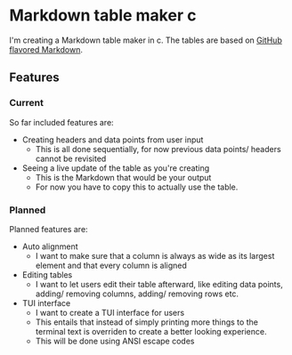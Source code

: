 # Markdown table maker c
I'm creating a Markdown table maker in c. The tables are based on [GitHub flavored Markdown](https://github.github.com/gfm/#tables-extension-).
## Features
### Current
So far included features are:
- Creating headers and data points from user input
    - This is all done sequentially, for now previous data points/ headers cannot be revisited
- Seeing a live update of the table as you're creating
    - This is the Markdown that would be your output
    - For now you have to copy this to actually use the table.
### Planned
Planned features are:
- Auto alignment
    - I want to make sure that a column is always as wide as its largest element and that every column is aligned
- Editing tables
    - I want to let users edit their table afterward, like editing data points, adding/ removing columns, adding/ removing rows etc.
- TUI interface
    - I want to create a TUI interface for users
    - This entails that instead of simply printing more things to the terminal text is overriden to create a better looking experience.
    - This will be done using ANSI escape codes
